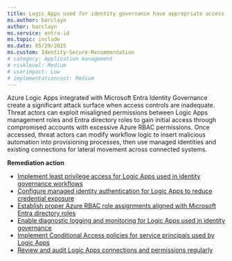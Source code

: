 ```yaml
---
title: Logic Apps used for identity governance have appropriate access controls
ms.author: barclayn
author: barclayn
ms.service: entra-id
ms.topic: include
ms.date: 05/29/2025
ms.custom: Identity-Secure-Recommendation
# category: Application management
# risklevel: Medium
# userimpact: Low
# implementationcost: Medium
---
```

Azure Logic Apps integrated with Microsoft Entra Identity Governance create a significant attack surface when access controls are inadequate. Threat actors can exploit misaligned permissions between Logic Apps management roles and Entra directory roles to gain initial access through compromised accounts with excessive Azure RBAC permissions. Once accessed, threat actors can modify workflow logic to insert malicious automation into provisioning processes, then use managed identities and existing connections for lateral movement across connected systems.

**Remediation action**

- [Implement least privilege access for Logic Apps used in identity governance workflows](/azure/logic-apps/logic-apps-securing-a-logic-app#access-and-security-policies)
- [Configure managed identity authentication for Logic Apps to reduce credential exposure](/azure/logic-apps/create-managed-service-identity)
- [Establish proper Azure RBAC role assignments aligned with Microsoft Entra directory roles](/entra/identity/role-based-access-control/best-practices)
- [Enable diagnostic logging and monitoring for Logic Apps used in identity governance](/azure/logic-apps/monitor-logic-apps)
- [Implement Conditional Access policies for service principals used by Logic Apps](/entra/identity/conditional-access/workload-identity)
- [Review and audit Logic Apps connections and permissions regularly](/azure/logic-apps/logic-apps-securing-a-logic-app#secure-parameters-and-inputs-within-a-workflow)
